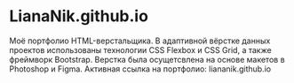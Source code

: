 # LianaNik.github.io
Моё портфолио HTML-верстальщика. 
В адаптивной вёрстке данных проектов использованы технологии CSS Flexbox и CSS Grid, а также фреймворк Bootstrap. 
Верстка была осущетсвлена на основе макетов в Photoshop и Figma.
Активная ссылка на портфолио: <a>liananik.github.io</a>
